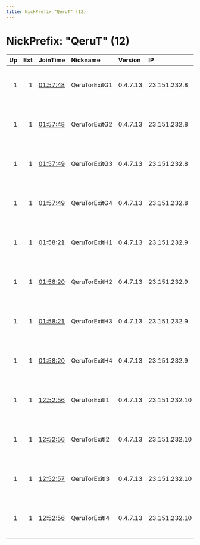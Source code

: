 ```yaml
---
title: NickPrefix "QeruT" (12)
---
```


# NickPrefix: "QeruT" (12)

|   Up |   Ext | JoinTime                                                                                              | Nickname      | Version   | IP            | AS           | CC   |   ORp |   Dirp | OS    | Contact                                |   eFamMembers |
|-----:|------:|:------------------------------------------------------------------------------------------------------|:--------------|:----------|:--------------|:-------------|:-----|------:|-------:|:------|:---------------------------------------|--------------:|
|    1 |     1 | [01:57:48](https://nusenu.github.io/OrNetStats/w/relay/D5FF5E9B0D58C49B1CE1E43908EE47C6A647E8CC.html) | QeruTorExitG1 | 0.4.7.13  | 23.151.232.8  | RELIABLESITE | us   |   143 |      0 | Linux | Neel Chauhan &lt;neel AT neelc DOT org |            54 |
|    1 |     1 | [01:57:48](https://nusenu.github.io/OrNetStats/w/relay/3D2DE158CC16C5FFD767DF4567BB5BB61A2566A9.html) | QeruTorExitG2 | 0.4.7.13  | 23.151.232.8  | RELIABLESITE | us   |   110 |      0 | Linux | Neel Chauhan &lt;neel AT neelc DOT org |            54 |
|    1 |     1 | [01:57:49](https://nusenu.github.io/OrNetStats/w/relay/146A93B553AD0A8EAC577A98A5D42FEFFAB99DC8.html) | QeruTorExitG3 | 0.4.7.13  | 23.151.232.8  | RELIABLESITE | us   |    70 |      0 | Linux | Neel Chauhan &lt;neel AT neelc DOT org |            54 |
|    1 |     1 | [01:57:49](https://nusenu.github.io/OrNetStats/w/relay/C86D47079668B5C6C2336691FE1DFDC97FB8C79B.html) | QeruTorExitG4 | 0.4.7.13  | 23.151.232.8  | RELIABLESITE | us   |    23 |      0 | Linux | Neel Chauhan &lt;neel AT neelc DOT org |            54 |
|    1 |     1 | [01:58:21](https://nusenu.github.io/OrNetStats/w/relay/5E0BBA9C790B414CDBB85E35D5177F8C0AAE5607.html) | QeruTorExitH1 | 0.4.7.13  | 23.151.232.9  | RELIABLESITE | us   |   143 |      0 | Linux | Neel Chauhan &lt;neel AT neelc DOT org |            54 |
|    1 |     1 | [01:58:20](https://nusenu.github.io/OrNetStats/w/relay/C7A56FB3F6201B7A2DCEC11B5356F16B464B946A.html) | QeruTorExitH2 | 0.4.7.13  | 23.151.232.9  | RELIABLESITE | us   |   110 |      0 | Linux | Neel Chauhan &lt;neel AT neelc DOT org |            54 |
|    1 |     1 | [01:58:21](https://nusenu.github.io/OrNetStats/w/relay/97EB474D925809545BDFFB7BD1D92C6F483528CC.html) | QeruTorExitH3 | 0.4.7.13  | 23.151.232.9  | RELIABLESITE | us   |    70 |      0 | Linux | Neel Chauhan &lt;neel AT neelc DOT org |            54 |
|    1 |     1 | [01:58:20](https://nusenu.github.io/OrNetStats/w/relay/ABF7A06B023844481C81E14B74E207200EDF7CED.html) | QeruTorExitH4 | 0.4.7.13  | 23.151.232.9  | RELIABLESITE | us   |    23 |      0 | Linux | Neel Chauhan &lt;neel AT neelc DOT org |            54 |
|    1 |     1 | [12:52:56](https://nusenu.github.io/OrNetStats/w/relay/343EA4CB9EC7E43D7B5CB0E42453C97E65625697.html) | QeruTorExitI1 | 0.4.7.13  | 23.151.232.10 | RELIABLESITE | us   |   143 |      0 | Linux | Neel Chauhan &lt;neel AT neelc DOT org |            54 |
|    1 |     1 | [12:52:56](https://nusenu.github.io/OrNetStats/w/relay/04989FDD71DDA95F32A697A006D99C8E10FF7C83.html) | QeruTorExitI2 | 0.4.7.13  | 23.151.232.10 | RELIABLESITE | us   |   110 |      0 | Linux | Neel Chauhan &lt;neel AT neelc DOT org |            54 |
|    1 |     1 | [12:52:57](https://nusenu.github.io/OrNetStats/w/relay/79A304A6A219181D6D7BF52C1B7DCB7C905029F7.html) | QeruTorExitI3 | 0.4.7.13  | 23.151.232.10 | RELIABLESITE | us   |    70 |      0 | Linux | Neel Chauhan &lt;neel AT neelc DOT org |            54 |
|    1 |     1 | [12:52:56](https://nusenu.github.io/OrNetStats/w/relay/121CD762F2A484F4DAD0B181A6B57D5DD9ACA7F7.html) | QeruTorExitI4 | 0.4.7.13  | 23.151.232.10 | RELIABLESITE | us   |    23 |      0 | Linux | Neel Chauhan &lt;neel AT neelc DOT org |            54 |
